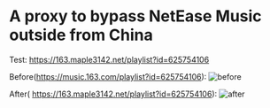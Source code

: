 # A proxy to bypass NetEase Music outside from China

Test: https://163.maple3142.net/playlist?id=625754106

Before(https://music.163.com/playlist?id=625754106):
![before](https://i.imgur.com/aztR0TB.png)

After( https://163.maple3142.net/playlist?id=625754106):
![after](https://i.imgur.com/gzq10iR.png)
